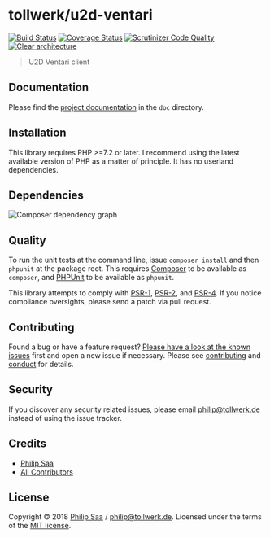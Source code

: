 # tollwerk/u2d-ventari

[![Build Status][travis-image]][travis-url] [![Coverage Status][coveralls-image]][coveralls-url] [![Scrutinizer Code Quality][scrutinizer-image]][scrutinizer-url]   [![Clear architecture][clear-architecture-image]][clear-architecture-url]

> U2D Ventari client

## Documentation

Please find the [project documentation](doc/index.md) in the `doc` directory.

## Installation

This library requires PHP >=7.2 or later. I recommend using the latest available version of PHP as a matter of principle. It has no userland dependencies.

## Dependencies

![Composer dependency graph](https://rawgit.com/tollwerk/u2d-ventari/master/doc/dependencies.svg)

## Quality

To run the unit tests at the command line, issue `composer install` and then `phpunit` at the package root. This requires [Composer](http://getcomposer.org/) to be available as `composer`, and [PHPUnit](http://phpunit.de/manual/) to be available as `phpunit`.

This library attempts to comply with [PSR-1][], [PSR-2][], and [PSR-4][]. If you notice compliance oversights, please send a patch via pull request.

## Contributing

Found a bug or have a feature request? [Please have a look at the known issues](https://github.com/tollwerk/u2d-ventari/issues) first and open a new issue if necessary. Please see [contributing](CONTRIBUTING.md) and [conduct](CONDUCT.md) for details.

## Security

If you discover any security related issues, please email philip@tollwerk.de instead of using the issue tracker.

## Credits

- [Philip Saa][author-url]
- [All Contributors](../../contributors)

## License

Copyright © 2018 [Philip Saa][author-url] / philip@tollwerk.de. Licensed under the terms of the [MIT license](LICENSE).


[travis-image]: https://secure.travis-ci.org/tollwerk/u2d-ventari.svg
[travis-url]: https://travis-ci.org/tollwerk/u2d-ventari
[coveralls-image]: https://coveralls.io/repos/tollwerk/u2d-ventari/badge.svg?branch=master&service=github
[coveralls-url]: https://coveralls.io/github/tollwerk/u2d-ventari?branch=master
[scrutinizer-image]: https://scrutinizer-ci.com/g/tollwerk/u2d-ventari/badges/quality-score.png?b=master
[scrutinizer-url]: https://scrutinizer-ci.com/g/tollwerk/u2d-ventari/?branch=master

[clear-architecture-image]: https://img.shields.io/badge/Clear%20Architecture-%E2%9C%94-brightgreen.svg
[clear-architecture-url]: https://github.com/jkphl/clear-architecture
[author-url]: https://tollwerk.de
[PSR-1]: https://github.com/php-fig/fig-standards/blob/master/accepted/PSR-1-basic-coding-standard.md
[PSR-2]: https://github.com/php-fig/fig-standards/blob/master/accepted/PSR-2-coding-style-guide.md
[PSR-4]: https://github.com/php-fig/fig-standards/blob/master/accepted/PSR-4-autoloader.md
